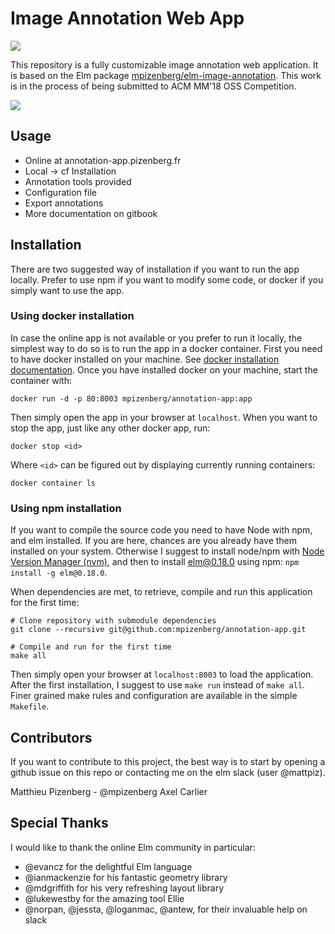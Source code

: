 # Image Annotation Web App

[![][badge-license]][license]

[badge-license]: https://img.shields.io/badge/license-MPL--2.0-blue.svg?style=flat-square
[license]: https://www.mozilla.org/en-US/MPL/2.0/

This repository is a fully customizable image annotation web application.
It is based on the Elm package
[mpizenberg/elm-image-annotation][image-anotation].
This work is in the process of being submitted to ACM MM'18 OSS Competition.

[image-anotation]: https://github.com/mpizenberg/elm-image-annotation

![](https://mpizenberg.github.io/resources/annotation-app/banner-thin.jpg)


## Usage

* Online at annotation-app.pizenberg.fr
* Local -> cf Installation
* Annotation tools provided
* Configuration file
* Export annotations
* More documentation on gitbook


## Installation

There are two suggested way of installation if you want to run the app locally.
Prefer to use npm if you want to modify some code,
or docker if you simply want to use the app.

### Using docker installation

In case the online app is not available or you prefer to run it locally,
the simplest way to do so is to run the app in a docker container.
First you need to have docker installed on your machine.
See [docker installation documentation][docker-install].
Once you have installed docker on your machine, start the container with:

```shell
docker run -d -p 80:8003 mpizenberg/annotation-app:app
```

Then simply open the app in your browser at `localhost`.
When you want to stop the app, just like any other docker app, run:

```shell
docker stop <id>
```

Where `<id>` can be figured out by displaying currently running containers:

```shell
docker container ls
```

[docker-install]: https://docs.docker.com/install/

### Using npm installation

If you want to compile the source code you need to have Node with npm, and elm installed.
If you are here, chances are you already have them installed on your system.
Otherwise I suggest to install node/npm with [Node Version Manager (nvm)][nvm],
and then to install elm@0.18.0 using npm: `npm install -g elm@0.18.0`.

When dependencies are met, to retrieve, compile and run this application for the first time:

```shell
# Clone repository with submodule dependencies
git clone --recursive git@github.com:mpizenberg/annotation-app.git

# Compile and run for the first time
make all
```

Then simply open your browser at `localhost:8003` to load the application.
After the first installation, I suggest to use `make run` instead of `make all`.
Finer grained make rules and configuration are available in the simple `Makefile`.

[nvm]: https://github.com/creationix/nvm#install-script


## Contributors

If you want to contribute to this project,
the best way is to start by opening a github issue on this repo
or contacting me on the elm slack (user @mattpiz).

Matthieu Pizenberg - @mpizenberg
Axel Carlier


## Special Thanks

I would like to thank the online Elm community in particular:

* @evancz for the delightful Elm language
* @ianmackenzie for his fantastic geometry library
* @mdgriffith for his very refreshing layout library
* @lukewestby for the amazing tool Ellie
* @norpan, @jessta, @loganmac, @antew, for their invaluable help on slack

